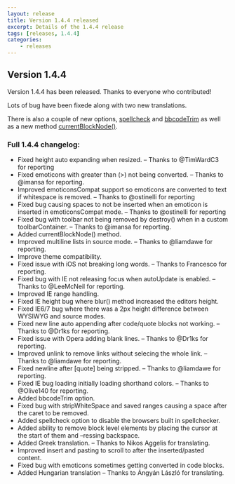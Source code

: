 ```yaml
---
layout: release
title: Version 1.4.4 released
excerpt: Details of the 1.4.4 release
tags: [releases, 1.4.4]
categories:
    - releases
---
```

## Version 1.4.4

Version 1.4.4 has been released. Thanks to everyone who contributed!

Lots of bug have been fixede along with two new translations.

There is also a couple of new options, [spellcheck][spellcheck] and [bbcodeTrim][bbcodeTrim] as well as a new method [currentBlockNode()][currentBlockNode].

 [spellcheck]: /documentation/options/#spellcheck
 [bbcodeTrim]: /documentation/options/#bbcodeTrim
 [currentBlockNode]: /api/sceditor/currentblocknode/


### Full 1.4.4 changelog:

<div class="well">
	<ul>
		<li>Fixed height auto expanding when resized.
		 &ndash; Thanks to @TimWardC3 for reporting</li>
		<li>Fixed emoticons with greater than (>) not being converted.
		 &ndash; Thanks to @imansa for reporting.</li>
		<li>Improved emoticonsCompat support so emoticons are converted to text if whitespace is removed.
		 &ndash; Thanks to @ostinelli for reporting</li>
		<li>Fixed bug causing spaces to not be inserted when an emoticon is inserted in emoticonsCompat mode.
		 &ndash; Thanks to @ostinelli for reporting</li>
		<li>Fixed bug with toolbar not being removed by destroy() when in a custom toolbarContainer.
		 &ndash; Thanks to @imansa for reporting.</li>
		<li>Added currentBlockNode() method.</li>
		<li>Improved multiline lists in source mode.
		 &ndash; Thanks to @liamdawe for reporting.</li>
		<li>Improve theme compatibility.</li>
		<li>Fixed issue with iOS not breaking long words.
		 &ndash; Thanks to Francesco for reporting.</li>
		<li>Fixed bug with IE not releasing focus when autoUpdate is enabled.
		 &ndash; Thanks to @LeeMcNeil for reporting.</li>
		<li>Improved IE range handling.</li>
		<li>Fixed IE height bug where blur() method increased the editors height.</li>
		<li>Fixed IE6/7 bug where there was a 2px height difference between WYSIWYG and source modes.</li>
		<li>Fixed new line auto appending after code/quote blocks not working.
		 &ndash; Thanks to @Dr1ks for reporting.</li>
		<li>Fixed issue with Opera adding blank lines.
		 &ndash; Thanks to @Dr1ks for reporting.</li>
		<li>Improved unlink to remove links without selecing the whole link.
		 &ndash; Thanks to @liamdawe for reporting.</li>
		<li>Fixed newline after [quote] being stripped.
		 &ndash; Thanks to @liamdawe for reporting.</li>
		<li>Fixed IE bug loading initially loading shorthand colors.
		 &ndash; Thanks to @Olive140 for reporting.</li>
		<li>Added bbcodeTrim option.</li>
		<li>Fixed bug with stripWhiteSpace and saved ranges causing a space after the caret to be removed.</li>
		<li>Added spellcheck option to disable the browsers built in spellchecker.</li>
		<li>Added ability to remove block level elements by placing the cursor at the start of them and
		 &ndash;ressing backspace.</li>
		<li>Added Greek translation.
		 &ndash; Thanks to Nikos Aggelis for translating.</li>
		<li>Improved insert and pasting to scroll to after the inserted/pasted content.</li>
		<li>Fixed bug with emoticons sometimes getting converted in code blocks.</li>
		<li>Added Hungarian translation
		 &ndash; Thanks to Ángyán László for translating.</li>
	</ul>
</div>
